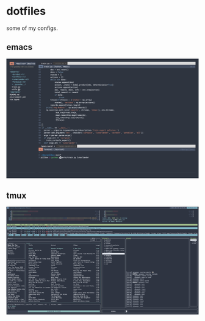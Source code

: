 # dotfiles
some of my configs.

## emacs
![emacs](screenshots/emacs.png?raw=true)

## tmux
![tmux](screenshots/tmux.png)
